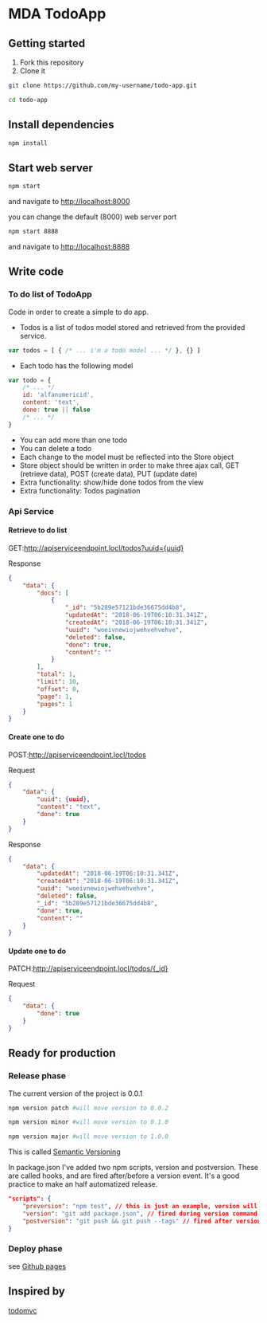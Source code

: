 # MDA TodoApp

## Getting started

1. Fork this repository
1. Clone it

```bash
git clone https://github.com/my-username/todo-app.git
```

```bash
cd todo-app
```

## Install dependencies

```bash
npm install
```

## Start web server

```bash
npm start
```

and navigate to [http://localhost:8000](http://localhost:8000)

you can change the default (8000) web server port

```bash
npm start 8888
```

and navigate to [http://localhost:8888](http://localhost:8888)

## Write code

### To do list of TodoApp

Code in order to create a simple to do app.

- Todos is a list of todos model stored and retrieved from the provided service.

```js
var todos = [ { /* ... i'm a todo model ... */ }, {} ]
```

- Each todo has the following model

```js
var todo = {
    /* ... */
    id: 'alfanumericid',
    content: 'text',
    done: true || false
    /* ... */
}
```

- You can add more than one todo
- You can delete a todo
- Each change to the model must be reflected into the Store object
- Store object should be written in order to make three ajax call, GET (retrieve data), POST (create data), PUT (update date)
- Extra functionality: show/hide done todos from the view
- Extra functionality: Todos pagination

### Api Service

#### Retrieve to do list

GET:http://apiserviceendpoint.locl/todos?uuid={uuid}

Response

```json
{
    "data": {
        "docs": [
            {
                "_id": "5b289e57121bde36675dd4b8",
                "updatedAt": "2018-06-19T06:10:31.341Z",
                "createdAt": "2018-06-19T06:10:31.341Z",
                "uuid": "woeivnewiojwehvehvehve",
                "deleted": false,
                "done": true,
                "content": ""
            }
        ],
        "total": 1,
        "limit": 10,
        "offset": 0,
        "page": 1,
        "pages": 1
    }
}
```

#### Create one to do

POST:http://apiserviceendpoint.locl/todos

Request

```json
{
    "data": {
        "uuid": {uuid},
        "content": "text",
        "done": true
    }
}
```

Response

```json
{
    "data": {
        "updatedAt": "2018-06-19T06:10:31.341Z",
        "createdAt": "2018-06-19T06:10:31.341Z",
        "uuid": "woeivnewiojwehvehvehve",
        "deleted": false,
        "_id": "5b289e57121bde36675dd4b8",
        "done": true,
        "content": ""
    }
}
```

#### Update one to do

PATCH:http://apiserviceendpoint.locl/todos/{_id}

Request

```json
{
    "data": {
        "done": true
    }
}
```

## Ready for production

### Release phase

The current version of the project is 0.0.1

```bash
npm version patch #will move version to 0.0.2
```

```bash
npm version minor #will move version to 0.1.0
```

```bash
npm version major #will move version to 1.0.0
```

This is called [Semantic Versioning](https://semver.org)

In package.json I've added two npm scripts, version and postversion. These are called hooks, and are fired after/before a version event. It's a good practice to make an half automatized release.

```json
"scripts": {
    "preversion": "npm test", // this is just an example, version will not fire if test fails
    "version": "git add package.json", // fired during version command (npm version something)
    "postversion": "git push && git push --tags" // fired after version command, it will push all tags created
}
```

### Deploy phase

see [Github pages](https://pages.github.com)

## Inspired by

[todomvc](http://todomvc.com/examples/vanillajs)
